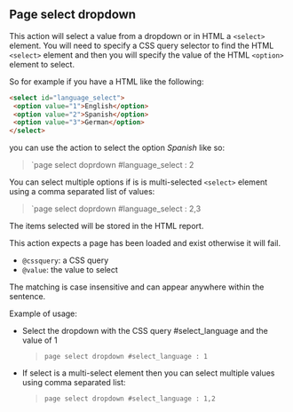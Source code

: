 ## Page select dropdown

This action will select a value from a dropdown or in HTML a `<select>` element. You will need to specify a CSS query selector to find the HTML `<select>` element and then you will specify the value of the HTML `<option>` element to select.

So for example if you have a HTML like the following:

```html
<select id="language_select">
 <option value="1">English</option>
 <option value="2">Spanish</option>
 <option value="3">German</option>
</select>
```

you can use the action to select the option *Spanish* like so:

> `page select doprdown #language_select : 2

You can select multiple options if is is multi-selected `<select>` element using a comma separated list of values:

> `page select doprdown #language_select : 2,3

The items selected will be stored in the HTML report.

This action expects a page has been loaded and exist otherwise it will fail.

- `@cssquery`: a CSS query
- `@value`: the value to select

The matching is case insensitive and can appear anywhere within the sentence.

Example of usage:

- Select the dropdown with the CSS query #select_language and the value of 1

    > `page select dropdown #select_language : 1`

- If select is a multi-select element then you can select multiple values using comma separated list:

    > `page select dropdown #select_language : 1,2`